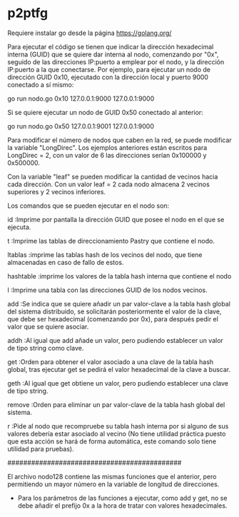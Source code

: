 # p2ptfg

Requiere instalar go desde la página https://golang.org/

Para ejecutar el código se tienen que indicar la dirección hexadecimal interna (GUID) que se quiere dar interna al nodo, comenzando por "0x", seguido de las direcciones IP:puerto a emplear por el nodo, y la dirección IP:puerto a la que conectarse.
Por ejemplo, para ejecutar un nodo de dirección GUID 0x10, ejecutado con la dirección local y puerto 9000 conectado a sí mismo:

go run nodo.go 0x10 127.0.0.1:9000 127.0.0.1:9000

Si se quiere ejecutar un nodo de GUID 0x50 conectado al anterior:

go run nodo.go 0x50 127.0.0.1:9001 127.0.0.1:9000



Para modificar el número de nodos que caben en la red, se puede modificar la variable "LongDirec".
Los ejemplos anteriores están escritos para LongDirec = 2, con un valor de 6 las direcciones serían 0x100000 y 0x500000.

Con la variable "leaf" se pueden modificar la cantidad de vecinos hacia cada dirección. Con un valor leaf = 2 cada nodo almacena 2 vecinos superiores y 2 vecinos inferiores.



Los comandos que se pueden ejecutar en el nodo son:

id :Imprime por pantalla la dirección GUID que posee el nodo en el que se ejecuta.

t :Imprime las tablas de direccionamiento Pastry que contiene el nodo.

ltablas :imprime las tablas hash de los vecinos del nodo, que tiene almacenadas en caso de fallo de estos.

hashtable :imprime los valores de la tabla hash interna que contiene el nodo

l :Imprime una tabla con las direcciones GUID de los nodos vecinos.

add :Se indica que se quiere añadir un par valor-clave a la tabla hash global del sistema distribuido, se solicitarán posteriormente el valor de la clave, que debe ser hexadecimal (comenzando por 0x), para después pedir el valor que se quiere asociar.

addh :Al igual que add añade un valor, pero pudiendo establecer un valor de tipo string como clave.

get :Orden para obtener el valor asociado a una clave de la tabla hash global, tras ejecutar get se pedirá el valor hexadecimal de la clave a buscar.

geth :Al igual que get obtiene un valor, pero pudiendo establecer una clave de tipo string.

remove :Orden para eliminar un par valor-clave de la tabla hash global del sistema.

r :Pide al nodo que recompruebe su tabla hash interna por si alguno de sus valores debería estar asociado al vecino (No tiene utilidad práctica puesto que esta acción se hará de forma automática, este comando solo tiene utilidad para pruebas).



############################################

El archivo nodo128 contiene las mismas funciones que el anterior, pero permitiendo un mayor número en la variable de longitud de direcciones.

- Para los parámetros de las funciones a ejecutar, como add y get, no se debe añadir el prefijo 0x a la hora de tratar con valores hexadecimales.
